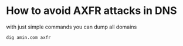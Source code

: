 # How to avoid AXFR attacks in DNS
with just simple commands you can dump all domains 

    dig amin.com axfr
